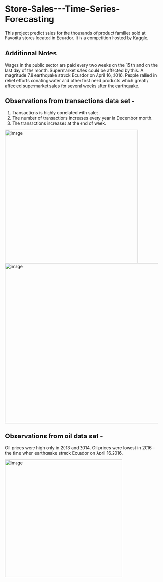 # Store-Sales---Time-Series-Forecasting
This project predict sales for the thousands of product families sold at Favorita stores located in Ecuador. It is a competition hosted by Kaggle.
## Additional Notes
Wages in the public sector are paid every two weeks on the 15 th and on the last day of the month. Supermarket sales could be affected by this.
A magnitude 7.8 earthquake struck Ecuador on April 16, 2016. People rallied in relief efforts donating water and other first need products which greatly affected supermarket sales for several weeks after the earthquake.
## Observations from transactions data set -

1. Transactions is highly correlated with sales.
2. The number of transactions increases every year in Decembor month.
3. The transactions increases at the end of week.

<img width="438" alt="image" src="https://user-images.githubusercontent.com/76504592/161805626-b80f94c7-cdae-4601-a4ca-2eb13ddcc858.png">

<img width="527" alt="image" src="https://user-images.githubusercontent.com/76504592/161806402-f38f26c7-4053-4d98-b5e6-cfb586277f05.png">


## Observations from oil data set -
Oil prices were high only in 2013 and 2014.
Oil prices were lowest in 2016 - the time when earthquake struck Ecuador on April 16,2016.

<img width="386" alt="image" src="https://user-images.githubusercontent.com/76504592/161274061-37c0b211-bcb9-4ce4-abe3-a200ff0c3ce1.png">

